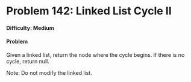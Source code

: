 # Problem 142: Linked List Cycle II


#### Difficulty: Medium

#### Problem

Given a linked list, return the node where the cycle begins. If there is no cycle, return null.

Note: Do not modify the linked list.
